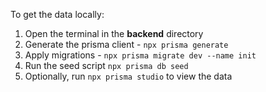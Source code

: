 To get the data locally:

1. Open the terminal in the **backend** directory
2. Generate the prisma client - `npx prisma generate`
3. Apply migrations - `npx prisma migrate dev --name init`
4. Run the seed script `npx prisma db seed`
5. Optionally, run `npx prisma studio` to view the data